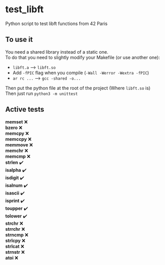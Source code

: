 # test_libft
Python script to test libft functions from 42 Paris

## To use it

You need a shared library instead of a static one.  
To do that you need to slightly modify your Makefile (or use another one):

- `libft.a` --> `libft.so`
- Add `-fPIC` flag when you compile (`-Wall -Werror -Wextra -fPIC`)
- `ar rc ...` --> `gcc -shared -o...`

Then put the python file at the root of the project (Where `libft.so` is)  
Then just run `python3 -m unittest`

## Active tests

**memset** :x:  
**bzero** :x:    
**memcpy** :x:   
**memccpy** :x:    
**memmove** :x:   
**memchr** :x:  
**memcmp** :x:   
**strlen** :heavy_check_mark:  
**isalpha** :heavy_check_mark:  
**isdigit** :heavy_check_mark:  
**isalnum** :heavy_check_mark:  
**isascii** :heavy_check_mark:  
**isprint** :heavy_check_mark:  
**toupper** :heavy_check_mark:  
**tolower** :heavy_check_mark:  
**strchr** :x:  
**strrchr** :x:  
**strncmp** :x:  
**strlcpy** :x:  
**strlcat** :x:  
**strnstr** :x:  
**atoi** :x:  
